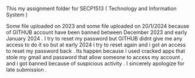 This my assignment folder for SECP1513 ( Technology and Information System )

Some file uploaded on 2023 and some file uploaded on 20/1/2024 because of GITHUB account have been banned between December 2023 and early January 2024 .
I try to reset my password but GITHUB didnt give me any access to do it so but at early 2024 i try to reset again and i got an access to reset my password back .
Its happen because I used cracked apps that stole my gmail and password that allow someone to access my account , and i got banned because of suspicious activity .
I sincerely apologize for late submission .
